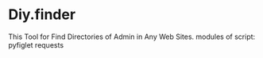 # Diy.finder
This Tool for Find Directories of Admin in Any Web Sites. 
modules of script:
pyfiglet
requests
